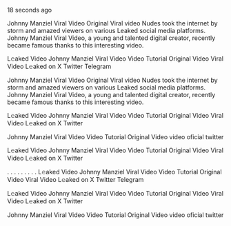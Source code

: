 18 seconds ago

Johnny Manziel Viral Video Original Viral video Nudes took the internet by storm and amazed viewers on various Leaked social media platforms. Johnny Manziel Viral Video, a young and talented digital creator, recently became famous thanks to this interesting video.

L𝚎aked Video Johnny Manziel Viral Video Video Tutorial Original Video Viral Video L𝚎aked on X Twitter Telegram

Johnny Manziel Viral Video Original Viral video Nudes took the internet by storm and amazed viewers on various Leaked social media platforms. Johnny Manziel Viral Video, a young and talented digital creator, recently became famous thanks to this interesting video.

L𝚎aked Video Johnny Manziel Viral Video Video Tutorial Original Video Viral Video L𝚎aked on X Twitter

Johnny Manziel Viral Video Video Tutorial Original Video video oficial twitter

L𝚎aked Video Johnny Manziel Viral Video Video Tutorial Original Video Viral Video L𝚎aked on X Twitter

. . . . . . . . . L𝚎aked Video Johnny Manziel Viral Video Video Tutorial Original Video Viral Video L𝚎aked on X Twitter Telegram

L𝚎aked Video Johnny Manziel Viral Video Video Tutorial Original Video Viral Video L𝚎aked on X Twitter

Johnny Manziel Viral Video Video Tutorial Original Video video oficial twitter

